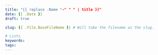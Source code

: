 ```yaml
---
title: "{{ replace .Name "-" " " | title }}"
date: {{ .Date }}
draft: true

slug: {{ .File.BaseFileName }} # Will take the filename as the slug. 

# Lists
keywords:
tags:
---
```

